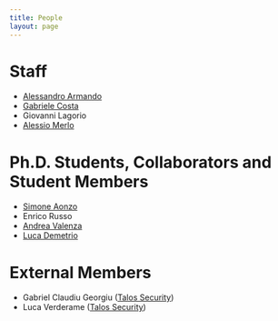 ```yaml
---
title: People
layout: page
---
```


# Staff

* [Alessandro Armando](alessandro_armando)
* [Gabriele Costa](gabriele_costa)
* Giovanni Lagorio
* [Alessio Merlo](alessio_merlo)


# Ph.D. Students, Collaborators and Student Members

* [Simone Aonzo](simone_aonzo)
* Enrico Russo
* [Andrea Valenza](andrea_valenza)
* [Luca Demetrio](luca_demetrio)

# External Members

* Gabriel Claudiu Georgiu ([Talos Security](http://www.talos-sec.com))
* Luca Verderame ([Talos Security](http://www.talos-sec.com))
